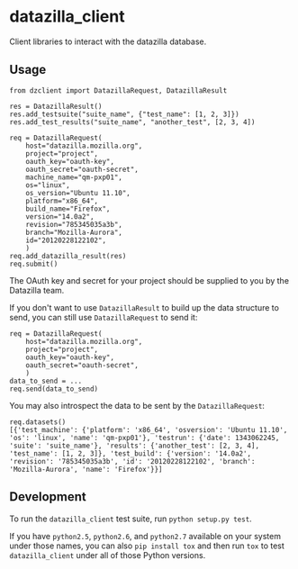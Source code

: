 datazilla_client
================

Client libraries to interact with the datazilla database.

Usage
-----

    from dzclient import DatazillaRequest, DatazillaResult

    res = DatazillaResult()
    res.add_testsuite("suite_name", {"test_name": [1, 2, 3]})
    res.add_test_results("suite_name", "another_test", [2, 3, 4])

    req = DatazillaRequest(
        host="datazilla.mozilla.org",
        project="project",
        oauth_key="oauth-key",
        oauth_secret="oauth-secret",
        machine_name="qm-pxp01",
        os="linux",
        os_version="Ubuntu 11.10",
        platform="x86_64",
        build_name="Firefox",
        version="14.0a2",
        revision="785345035a3b",
        branch="Mozilla-Aurora",
        id="20120228122102",
        )
    req.add_datazilla_result(res)
    req.submit()

The OAuth key and secret for your project should be supplied to you by the
Datazilla team.

If you don't want to use `DatazillaResult` to build up the data structure to
send, you can still use `DatazillaRequest` to send it:

    req = DatazillaRequest(
        host="datazilla.mozilla.org",
        project="project",
        oauth_key="oauth-key",
        oauth_secret="oauth-secret",
        )
    data_to_send = ...
    req.send(data_to_send)

You may also introspect the data to be sent by the `DatazillaRequest`:

    req.datasets()
    [{'test_machine': {'platform': 'x86_64', 'osversion': 'Ubuntu 11.10', 'os': 'linux', 'name': 'qm-pxp01'}, 'testrun': {'date': 1343062245, 'suite': 'suite_name'}, 'results': {'another_test': [2, 3, 4], 'test_name': [1, 2, 3]}, 'test_build': {'version': '14.0a2', 'revision': '785345035a3b', 'id': '20120228122102', 'branch': 'Mozilla-Aurora', 'name': 'Firefox'}}]


Development
-----------

To run the `datazilla_client` test suite, run `python setup.py test`.

If you have `python2.5`, `python2.6`, and `python2.7` available on your system
under those names, you can also `pip install tox` and then run `tox` to test
`datazilla_client` under all of those Python versions.
